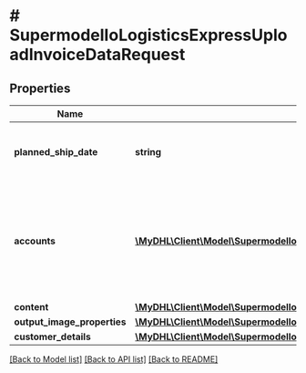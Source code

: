 # # SupermodelIoLogisticsExpressUploadInvoiceDataRequest

## Properties

Name | Type | Description | Notes
------------ | ------------- | ------------- | -------------
**planned_ship_date** | **string** | The planned shipment date for the provided shipmentTrackingNumber.  The date must be in the format: YYYY-MM-DD | [optional]
**accounts** | [**\MyDHL\Client\Model\SupermodelIoLogisticsExpressAccount[]**](SupermodelIoLogisticsExpressAccount.md) | Please enter all the DHL Express accounts and types to be used for this shipment.   Note: accounts/0/number with typeCode &#39;shipper&#39; is mandatory if using POST method and no shipmentTrackingNumber is provided in request. | [optional]
**content** | [**\MyDHL\Client\Model\SupermodelIoLogisticsExpressUploadInvoiceDataRequestContent**](SupermodelIoLogisticsExpressUploadInvoiceDataRequestContent.md) |  |
**output_image_properties** | [**\MyDHL\Client\Model\SupermodelIoLogisticsExpressUploadInvoiceDataRequestOutputImageProperties**](SupermodelIoLogisticsExpressUploadInvoiceDataRequestOutputImageProperties.md) |  | [optional]
**customer_details** | [**\MyDHL\Client\Model\SupermodelIoLogisticsExpressUploadInvoiceDataRequestCustomerDetails**](SupermodelIoLogisticsExpressUploadInvoiceDataRequestCustomerDetails.md) |  | [optional]

[[Back to Model list]](../../README.md#models) [[Back to API list]](../../README.md#endpoints) [[Back to README]](../../README.md)
